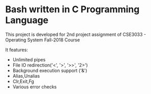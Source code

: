 # Bash written in C Programming Language

This project is developed for 2nd project assignment of CSE3033 - Operating System Fall-2018 Course

It features:
- Unlimited pipes
- File IO redirection('<', '>', '>>', '2>')
- Background execution support ('&')
- Alias,Unalias
- Clr,Exit,Fg
- Various error checks
